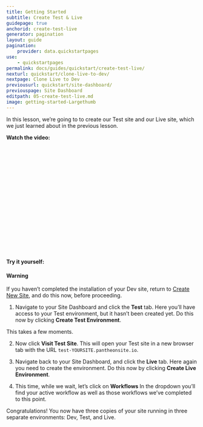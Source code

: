 ```yaml
---
title: Getting Started
subtitle: Create Test & Live
guidepage: true
anchorid: create-test-live
generator: pagination
layout: guide
pagination:
    provider: data.quickstartpages
use:
    - quickstartpages
permalink: docs/guides/quickstart/create-test-live/
nexturl: quickstart/clone-live-to-dev/
nextpage: Clone Live to Dev
previousurl: quickstart/site-dashboard/
previouspage: Site Dashboard
editpath: 05-create-test-live.md
image: getting-started-Largethumb
---
```

In this lesson, we’re going to to create our Test site and our Live site, which we just learned about in the previous lesson.

**Watch the video:**

<div class="panel panel-drop panel-guide">
<script src="//fast.wistia.com/embed/medias/hzbsff4k6c.jsonp" async></script><script src="//fast.wistia.com/assets/external/E-v1.js" async></script><div class="wistia_responsive_padding" style="padding:56.25% 0 0 0;position:relative;"><div class="wistia_responsive_wrapper" style="height:100%;left:0;position:absolute;top:0;width:100%;"><div class="wistia_embed wistia_async_hzbsff4k6c videoFoam=true" style="height:100%;width:100%">&nbsp;</div></div></div>
</div>

**Try it yourself:**

<div class="alert alert-danger" role="alert">
  <h4 class="info">Warning</h4>
  <p>If you haven’t completed the installation of your Dev site, return to <a href=
  "/docs/guides/quickstart/create-new-site">Create New Site</a>, and do this now, before proceeding.</p>
</div>

1. Navigate to your Site Dashboard and click the **<span class="glyphicons glyphicons-equalizer" aria-hidden="true"></span> Test** tab. Here you’ll have access to your Test environment, but it hasn’t been created yet. Do this now by clicking **Create Test Environment**.

  This takes a few moments.

2. Now click **<span class="glyphicons glyphicons-new-window-alt" aria-hidden="true"></span> Visit Test Site**. This will open your Test site in a new browser tab with the URL `test-YOURSITE.pantheonsite.io`.

3. Navigate back to your Site Dashboard, and click the **<span class="glyphicons glyphicons-cardio" aria-hidden="true"></span> Live** tab. Here again you need to create the environment. Do this now by clicking **Create Live Environment**.

4. This time, while we wait, let’s click on **Workflows <span class="glyphicons glyphicons-chevron-down" aria-hidden="true"></span>** In the dropdown you’ll find your active workflow as well as those workflows we’ve completed to this point.

Congratulations! You now have three copies of your site running in three separate environments: Dev, Test, and Live.
